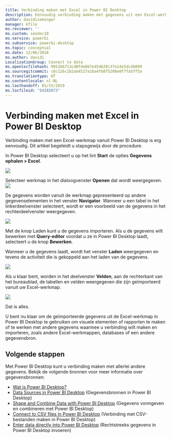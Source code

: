 ```yaml
---
title: Verbinding maken met Excel in Power BI Desktop
description: Eenvoudig verbinding maken met gegevens uit een Excel-werkmap in Power BI Desktop en deze gebruiken
author: davidiseminger
manager: kfile
ms.reviewer: ''
ms.custom: seodec18
ms.service: powerbi
ms.subservice: powerbi-desktop
ms.topic: conceptual
ms.date: 12/06/2018
ms.author: davidi
LocalizationGroup: Connect to data
ms.openlocfilehash: 9952b6713cd0f4e867e454639c37e14e5dc4b009
ms.sourcegitcommit: c8c126c1b2ab4527a16a4fb8f5208e0f7fa5ff5a
ms.translationtype: HT
ms.contentlocale: nl-NL
ms.lasthandoff: 01/15/2019
ms.locfileid: "54282673"
---
```

# <a name="connect-to-excel-in-power-bi-desktop"></a>Verbinding maken met Excel in Power BI Desktop
Verbinding maken met een Excel-werkmap vanuit Power BI Desktop is erg eenvoudig. Dit artikel begeleidt u stapsgewijs door de procedure.

In Power BI Desktop selecteert u op het lint **Start** de opties **Gegevens ophalen > Excel**.

![](media/desktop-connect-excel/connect_to_excel_1.png)

Selecteer werkmap in het dialoogvenster **Openen** dat wordt weergegeven.
![](media/desktop-connect-excel/connect_to_excel_2.png)

De gegevens worden vanuit de werkmap gepresenteerd op andere gegevenselementen in het venster **Navigator**. Wanneer u een tabel in het linkerdeelvenster selecteert, wordt er een voorbeeld van de gegevens in het rechterdeelvenster weergegeven.

![](media/desktop-connect-excel/connect_to_excel_3.png)

Met de knop Laden kunt u de gegevens importeren. Als u de gegevens wilt bewerken met **Query-editor** voordat u ze in Power BI Desktop laadt, selecteert u de knop **Bewerken**.

Wanneer u de gegevens laadt, wordt het venster **Laden** weergegeven en tevens de activiteit die is gekoppeld aan het laden van de gegevens.  

![](media/desktop-connect-excel/connect_to_excel_4.png)

Als u klaar bent, worden in het deelvenster **Velden**, aan de rechterkant van het bureaublad, de tabellen en velden weergegeven die zijn geïmporteerd vanuit uw Excel-werkmap.

![](media/desktop-connect-excel/connect_to_excel_5.png)

Dat is alles.

U bent nu klaar om de geïmporteerde gegevens uit de Excel-werkmap in Power BI Desktop te gebruiken om visuele elementen of rapporten te maken of te werken met andere gegevens waarmee u verbinding wilt maken en importeren, zoals andere Excel-werkmappen, databases of een andere gegevensbron.

## <a name="next-steps"></a>Volgende stappen
Met Power BI Desktop kunt u verbinding maken met allerlei andere gegevens. Bekijk de volgende bronnen voor meer informatie over gegevensbronnen:

* [Wat is Power BI Desktop?](desktop-what-is-desktop.md)
* [Data Sources in Power BI Desktop](desktop-data-sources.md) (Gegevensbronnen in Power BI Desktop)
* [Shape and Combine Data with Power BI Desktop](desktop-shape-and-combine-data.md) (Gegevens vormgeven en combineren met Power BI Desktop)
* [Connect to CSV files in Power BI Desktop](desktop-connect-csv.md) (Verbinding met CSV-bestanden maken in Power BI Desktop)   
* [Enter data directly into Power BI Desktop](desktop-enter-data-directly-into-desktop.md) (Rechtstreeks gegevens in Power BI Desktop invoeren)   

